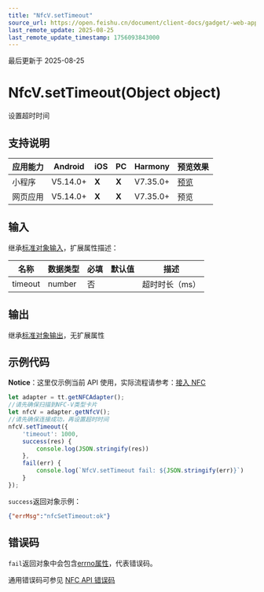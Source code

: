 ```yaml
---
title: "NfcV.setTimeout"
source_url: https://open.feishu.cn/document/client-docs/gadget/-web-app-api/device/nfc/NfcV/settimeout
last_remote_update: 2025-08-25
last_remote_update_timestamp: 1756093843000
---
```

最后更新于 2025-08-25

# NfcV.setTimeout(Object object)

设置超时时间

## 支持说明

应用能力 | Android | iOS | PC | Harmony | 预览效果
--- | --- | --- | --- | --- | ---
小程序 | V5.14.0+ | **X** | **X** | V7.35.0+ | [预览](https://applink.feishu.cn/client/mini_program/open?appId=cli_9dff7f6ae02ad104&path=%2Fpage%2FAPI%2Fpages%2Fnfc%2Fnfc)
网页应用 | V5.14.0+ | **X** | **X** | V7.35.0+ | 预览

## 输入

继承[标准对象输入](https://open.feishu.cn/document/uYjL24iN/ukzNy4SO3IjL5cjM)，扩展属性描述：

名称 | 数据类型 | 必填 | 默认值 | 描述
--- | --- | --- | --- | ---
timeout | number | 否 |  | 超时时长（ms）

## 输出
继承[标准对象输出](https://open.feishu.cn/document/uYjL24iN/ukzNy4SO3IjL5cjM#8c92acb8)，无扩展属性

## 示例代码
**Notice**：这里仅示例当前 API 使用，实际流程请参考：[接入 NFC](https://open.feishu.cn/document/uYjL24iN/ugTN4YjL4UDO24CO1gjN)

```js
let adapter = tt.getNFCAdapter();
//请先确保扫描到NFC-V类型卡片
let nfcV = adapter.getNfcV();
//请先确保连接成功，再设置超时时间
nfcV.setTimeout({
    'timeout': 1000,
    success(res) {
        console.log(JSON.stringify(res))
    },
    fail(err) {
        console.log(`NfcV.setTimeout fail: ${JSON.stringify(err)}`)
    }
});
```
`success`返回对象示例：
```json
{"errMsg":"nfcSetTimeout:ok"}
```

## 错误码
`fail`返回对象中会包含[errno属性](https://open.feishu.cn/document/uYjL24iN/uAjMuAjMuAjM/errno)，代表错误码。

通用错误码可参见 [NFC API 错误码](https://open.feishu.cn/document/uYjL24iN/uQzM4YjL0MDO24CNzgjN/nfc-error-codes)
